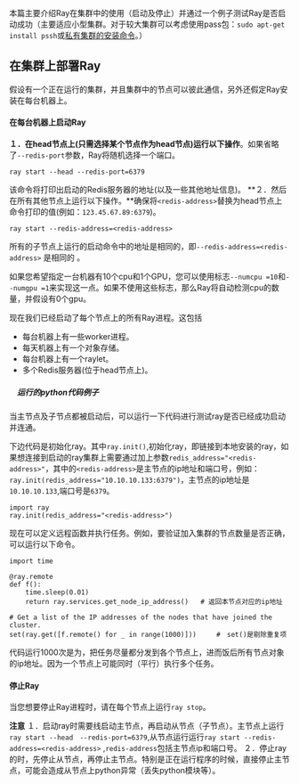 ﻿本篇主要介绍Ray在集群中的使用（启动及停止）并通过一个例子测试Ray是否启动成功（主要适应小型集群。对于较大集群可以考虑使用pass包：`sudo apt-get install pssh`或[私有集群的安装命令](https://ray.readthedocs.io/en/latest/autoscaling.html#quick-start-private-cluster)。）

## 在集群上部署Ray

假设有一个正在运行的集群，并且集群中的节点可以彼此通信，另外还假定Ray安装在每台机器上。
#### 在每台机器上启动Ray
**１．在head节点上(只需选择某个节点作为head节点)运行以下操作**。如果省略了`--redis-port`参数，Ray将随机选择一个端口。

```
ray start --head --redis-port=6379
```
该命令将打印出启动的Redis服务器的地址(以及一些其他地址信息)。
**２．然后在所有其他节点上运行以下操作。**确保将`<redis-address>`替换为head节点上命令打印的值(例如：`123.45.67.89:6379`)。

```
ray start --redis-address=<redis-address>   
```
所有的子节点上运行的启动命令中的地址是相同的，即`--redis-address=<redis-address>`  是相同的 。

如果您希望指定一台机器有10个cpu和1个GPU，您可以使用标志`--numcpu =10`和`--numgpu =1`来实现这一点。如果不使用这些标志，那么Ray将自动检测cpu的数量，并假设有0个gpu。

现在我们已经启动了每个节点上的所有Ray进程。这包括

 - 每台机器上有一些worker进程。
 - 每天机器上有一个对象存储。
 - 每台机器上有一个raylet。
 - 多个Redis服务器(位于head节点上)。
 ##### 　运行的python代码例子
 当主节点及子节点都被启动后，可以运行一下代码进行测试ray是否已经成功启动并连通。

下边代码是初始化ray。其中`ray.init()`,初始化ray，即链接到本地安装的ray，如果想连接到启动的ray集群上需要通过加上参数`redis_address="<redis-address>"`，其中的`<redis-address>`是主节点的ip地址和端口号，例如：`ray.init(redis_address="10.10.10.133:6379")`，主节点的ip地址是`10.10.10.133`,端口号是`6379`。
```
import ray
ray.init(redis_address="<redis-address>")
```
现在可以定义远程函数并执行任务。例如，要验证加入集群的节点数量是否正确，可以运行以下命令。

```
import time

@ray.remote
def f():
    time.sleep(0.01)
    return ray.services.get_node_ip_address()	# 返回本节点对应的ip地址
	
# Get a list of the IP addresses of the nodes that have joined the cluster.
set(ray.get([f.remote() for _ in range(1000)]))		#　set()是剔除重复项
```

代码运行1000次是为，把任务尽量都分发到各个节点上，进而饭后所有节点对象的ip地址。因为一个节点上可能同时（平行）执行多个任务。


#### 停止Ray
当您想要停止Ray进程时，请在每个节点上运行`ray stop`。

**注意**
１．启动ray时需要线启动主节点，再启动从节点（子节点）。主节点上运行`ray start --head　--redis-port=6379`,从节点运行运行`ray start --redis-address=<redis-address>`   ,`redis-address`包括主节点ip和端口号。
２．停止ray的时，先停止从节点，再停止主节点。特别是正在运行程序的时候，直接停止主节点，可能会造成从节点上python异常（丢失python模块等）。
